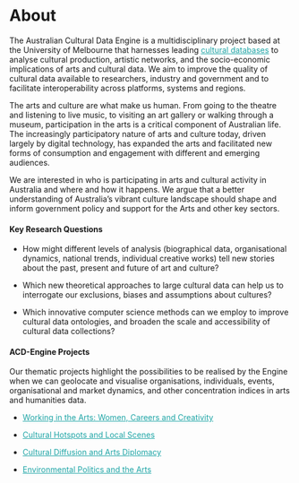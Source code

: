 
# About
The Australian Cultural Data Engine is a multidisciplinary project based at the University of Melbourne that harnesses leading [cultural databases](https://www.acd-engine.org/partners) to analyse cultural production, artistic networks, and the socio-economic implications of arts and cultural data. We aim to improve the quality of cultural data available to researchers, industry and government and to facilitate interoperability across platforms, systems and regions. 

The arts and culture are what make us human. From going to the theatre and listening to live music, to visiting an art gallery or walking through a museum, participation in the arts is a critical component of Australian life. The increasingly participatory nature of arts and culture today, driven largely by digital technology, has expanded the arts and facilitated new forms of consumption and engagement with different and emerging audiences. 

We are interested in who is participating in arts and cultural activity in Australia and where and how it happens. We argue that a better understanding of Australia’s vibrant culture landscape should shape and inform government policy and support for the Arts and other key sectors. 

#### Key Research Questions 

- How might different levels of analysis (biographical data, organisational dynamics, national trends, individual creative works) tell new stories about the past, present and future of art and culture? 

- Which new theoretical approaches to large cultural data can help us to interrogate our exclusions, biases and assumptions about cultures? 

- Which innovative computer science methods can we employ to improve cultural data ontologies, and broaden the scale and accessibility of cultural data collections? 

#### ACD-Engine Projects

Our thematic projects highlight the possibilities to be realised by the Engine when we can geolocate and visualise organisations, individuals, events, organisational and market dynamics, and other concentration indices in arts and humanities data.

- [Working in the Arts: Women, Careers and Creativity](https://www.acd-engine.org/projects/working-in-the-arts)

- [Cultural Hotspots and Local Scenes](https://www.acd-engine.org/projects/cultural-hotspots-and-local-scenes)

- [Cultural Diffusion and Arts Diplomacy](https://www.acd-engine.org/projects/cultural-diffusion-and-arts-diplomacy)

- [Environmental Politics and the Arts](https://www.acd-engine.org/projects/environmental-politics-and-the-arts)


<style>
  a {
    color: #1ea5a6 !important;
  }
</style>